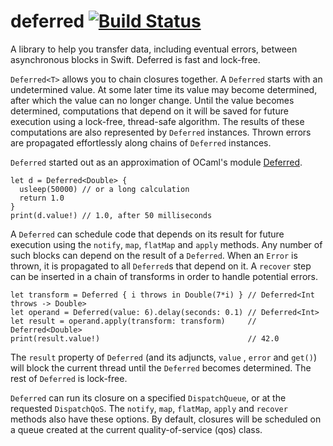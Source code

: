 # deferred [![Build Status](https://travis-ci.org/glessard/deferred.svg?branch=master)](https://travis-ci.org/glessard/deferred)
A library to help you transfer data, including eventual errors, between asynchronous blocks in Swift.
Deferred is fast and lock-free.

`Deferred<T>` allows you to chain closures together. A `Deferred` starts with an undetermined value. At some later time its value may become determined, after which the value can no longer change. Until the value becomes determined, computations that depend on it will be saved for future execution using a lock-free, thread-safe algorithm. The results of these computations are also represented by `Deferred` instances.  Thrown errors are propagated effortlessly along chains of `Deferred` instances.

`Deferred` started out as an approximation of OCaml's module [Deferred](https://ocaml.janestreet.com/ocaml-core/111.25.00/doc/async_kernel/#Deferred).

```
let d = Deferred<Double> {
  usleep(50000) // or a long calculation
  return 1.0
}
print(d.value!) // 1.0, after 50 milliseconds
```

A `Deferred` can schedule code that depends on its result for future execution using the `notify`,  `map`, `flatMap` and `apply` methods. Any number of such blocks can depend on the result of a `Deferred`. When an `Error` is thrown, it is propagated to all `Deferred`s that depend on it. A `recover` step can  be inserted in a chain of transforms in order to handle potential errors.

```
let transform = Deferred { i throws in Double(7*i) } // Deferred<Int throws -> Double>
let operand = Deferred(value: 6).delay(seconds: 0.1) // Deferred<Int>
let result = operand.apply(transform: transform)     // Deferred<Double>
print(result.value!)                                 // 42.0
```
The `result` property of `Deferred` (and its adjuncts, `value` , `error` and `get()`) will block the current thread until the `Deferred` becomes determined. The rest of `Deferred` is lock-free.

`Deferred` can run its closure on a specified `DispatchQueue`, or at the requested `DispatchQoS`. The `notify`, `map`, `flatMap`, `apply` and `recover` methods also have these options. By default, closures will be scheduled on a queue created at the current quality-of-service (qos) class.
